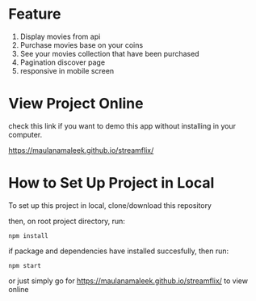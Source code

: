 # Feature

1. Display movies from api
2. Purchase movies base on your coins
3. See your movies collection that have been purchased
4. Pagination discover page
5. responsive in mobile screen

# View Project Online

check this link if you want to demo this app without installing in your computer.

https://maulanamaleek.github.io/streamflix/


# How to Set Up Project in Local

To set up this project in local, clone/download this repository

then, on root project directory, run:

`npm install`

if package and dependencies have installed succesfully, then run:

`npm start`

or just simply go for https://maulanamaleek.github.io/streamflix/ to view online

